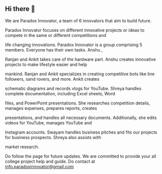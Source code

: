 ## Hi there 👋
We are Paradox Innovator, a team of 6 innovators that aim to build future.


Paradox Innovator focuses on different innovative projects or ideas to compete in the same or different competitions and 

life changing innovations. Paradox Innovator is a group comprising 5 members. Everyone has their own tasks. Anshu , 

Ranjan and Ankit takes care of the hardware part. Anshu creates innovative projects to make lifestyle easier and help 

mankind. Ranjan and Ankit specializes in creating competitive bots like line followers, sand rovers, and more. Ankit creates 

schematic diagrams and records vlogs for YouTube. Shreya handles complete documentation, including Excel sheets, Word 

files, and PowerPoint presentations. She researches competition details, manages expenses, prepares reports, creates 

presentations, and handles all necessary documents. Additionally, she edits videos for YouTube, manages YouTube and 

Instagram accounts. Swayam handles business pitches and fits our projects for business prospects. Shreya also assists with 

market research.




Do follow the page for future updates.
We are committed to provide your all college project help and guide.
Do contact at info.paradoxinnovator@gmail.com
